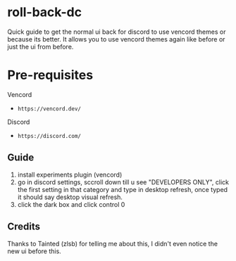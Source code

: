 # roll-back-dc
Quick guide to get the normal ui back for discord to use vencord themes or because its better. It allows you to use vencord themes again like before or just the ui from before.

# Pre-requisites
Vencord
* `https://vencord.dev/`
  
Discord
* `https://discord.com/`

## Guide
1. install experiments plugin (vencord)
2. go in discord settings, sccroll down till u see "DEVELOPERS ONLY", click the first setting in that category and type in desktop refresh, once typed it should say desktop visual refresh.
3. click the dark box and click control 0

## Credits
Thanks to Tainted (zlsb) for telling me about this, I didn't even notice the new ui before this.
